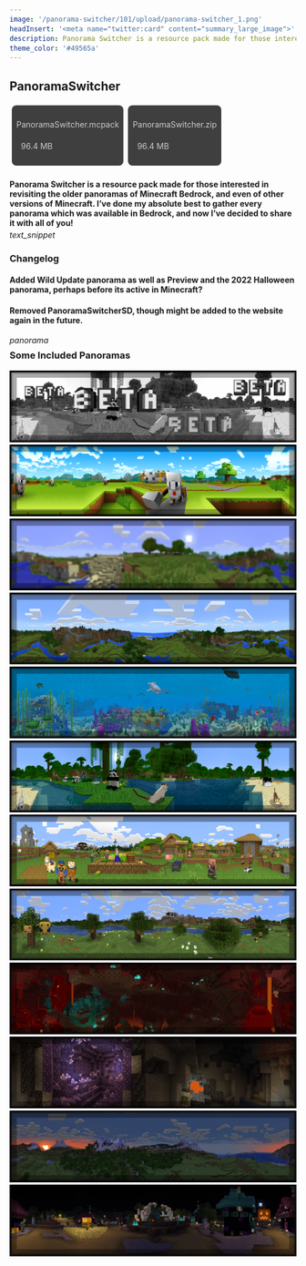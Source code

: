 ```yaml
---
image: '/panorama-switcher/101/upload/panorama-switcher_1.png'
headInsert: '<meta name="twitter:card" content="summary_large_image">'
description: Panorama Switcher is a resource pack made for those interested in revisiting the older panoramas of Minecraft Bedrock, and even of other versions of Minecraft. I’ve done my absolute best to gather every panorama which was available in Bedrock, and now I’ve decided to share it with all of you!
theme_color: '#49565a'
---
```

## PanoramaSwitcher
<div class="home-content-container"><a class="home-content-container" style="border-radius:8px;background: #222d;padding:8px;color:#ccc;display:inline-block;margin:4px;line-height: 24px;text-decoration: none;" href="https://github.com/Kee7702/Projects-Legacy/releases/download/77a01c5898698/PanoramaSwitcher.mcpack"><p class="dreamsdb infotitle">PanoramaSwitcher.mcpack</p><p class="dreamsdb infostats" style="margin-left:8px">96.4 MB</p></a><a class="home-content-container" style="border-radius:8px;background: #222d;padding:8px;color:#ccc;display:inline-block;margin:4px;line-height: 24px;text-decoration: none;" href="https://github.com/Kee7702/Projects-Legacy/releases/download/77a01c5898698/PanoramaSwitcher.zip"><p class="dreamsdb infotitle">PanoramaSwitcher.zip</p><p class="dreamsdb infostats" style="margin-left:8px">96.4 MB</p></a></div><div class="changelog-container"><h4 style="margin-bottom: 4px;">Panorama Switcher is a resource pack made for those interested in revisiting the older panoramas of Minecraft Bedrock, and even of other versions of Minecraft. I’ve done my absolute best to gather every panorama which was available in Bedrock, and now I’ve decided to share it with all of you!</h4><i class="material-icons">text_snippet</i><h3 id="changelog">Changelog</h3><h4>Added Wild Update panorama as well as Preview and the 2022 Halloween panorama, perhaps before its active in Minecraft?</h4><h4>Removed PanoramaSwitcherSD, though might be added to the website again in the future.</h4><i class="material-icons" style="margin-top: 8px;">panorama</i><h3 id="some-included-panoramas" style="margin-top: 8px;">Some Included Panoramas</h3><img src="../101/upload/panorama-switcher_3.png" style="max-height: 192px;display: block;width: auto;max-width: 100%;margin-top: 4px;"><img src="../101/upload/panorama-switcher_5.png" style="max-height: 192px;display: block;width: auto;max-width: 100%;margin-top: 4px;"><img src="../101/upload/panorama-switcher_6.png" style="max-height: 192px;display: block;width: auto;max-width: 100%;margin-top: 4px;"><img src="../101/upload/panorama-switcher_7.png" style="max-height: 192px;display: block;width: auto;max-width: 100%;margin-top: 4px;"><img src="../101/upload/panorama-switcher_8.png" style="max-height: 192px;display: block;width: auto;max-width: 100%;margin-top: 4px;"><img src="../101/upload/panorama-switcher_10.png" style="max-height: 192px;display: block;width: auto;max-width: 100%;margin-top: 4px;"><img src="../101/upload/panorama-switcher_11.png" style="max-height: 192px;display: block;width: auto;max-width: 100%;margin-top: 4px;"><img src="../101/upload/panorama-switcher_13.png" style="max-height: 192px;display: block;width: auto;max-width: 100%;margin-top: 4px;"><img src="../101/upload/panorama-switcher_14.png" style="max-height: 192px;display: block;width: auto;max-width: 100%;margin-top: 4px;"><img src="../101/upload/panorama-switcher_15.png" style="max-height: 192px;display: block;width: auto;max-width: 100%;margin-top: 4px;"><img src="../101/upload/panorama-switcher_16.png" style="max-height: 192px;display: block;width: auto;max-width: 100%;margin-top: 4px;"><img src="../101/upload/panorama-switcher_17.png" style="max-height: 192px;display: block;width: auto;max-width: 100%;margin-top: 4px;"></div>
